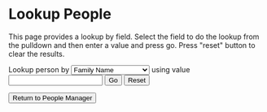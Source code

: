 
Lookup People
=============

This page provides a lookup by field. Select the field to do the lookup from the pulldown and then enter a value
and press go. Press "reset" button to clear the results.


<div><label for="lookup-field"> Lookup person by</label> <select id="lookup-field" name="field"><option value="family_name">Family Name</option><option value="given_name">Given Name</option><option value="orcid">ORCID</option><option value="thesis_id">Thesis ID</option><option value="advisor_id">Advisor ID</option><option value="authors_id">Author ID</option><option value="archivesspace_id">ArchivesSpace ID</option><option value="directory_id">Directory ID</option><option value="viaf">VIAF</option><option value="lcnaf">LCNAF</option><option value="isni">ISNI</option><option value="wikidata">Wikidata</option><option value="snac">SNAC</option><option value="caltech">Caltech</option><option value="jpl">JPL</option><option value="faculty">Faculty</option><option value="alumn">Alumni</option><option value="status">Status</option><option value="directory_person_type">Directory Person Type</option><option value="title">Title</option><option value="division">Division</option><option value="updated">Updated</option></select> <label for="lookup-value">using value</label> <input id="lookup-value" name="value" type="text"> <button id="lookup-go" name="lookup-go" title="Run a lookup and show results">Go</button> <button id="lookup-reset" name="lookup-reset" title="Clear prior lookup results">Reset</button></div><p>

<div><a href="people.html"><button>Return to People Manager</button></a></div><p>

<div id="lookup-message"></div>

<div id="list-results"></div>

<script type="module" src="./widgets/config.js"></script>

<script type="module" src="./widgets/people.js"></script>

<script type="module">
"use strict";
import { Cfg } from './widgets/config.js';
let prefix_path = Cfg.prefix_path,
    collection = 'people',
    field_elem = document.getElementById('lookup-field'),
    value_elem = document.getElementById('lookup-value'),
    go_button = document.getElementById('lookup-go'),
    reset_button = document.getElementById('lookup-reset'),
    lookup_message = document.getElementById('lookup-message'),
    list_results = document.getElementById('list-results'),
    keys = [];

go_button.addEventListener('click', lookupPeople, false);
reset_button.addEventListener('click', function () {
    lookup_message.textContent = `Lookup results cleared`;
    list_results.innerHTML = ``;
}, false);

function updateRow(key, people_table) {
    let oReq = new XMLHttpRequest(),
        api_path = `${prefix_path}/api/people/${key}`;
    oReq.addEventListener('load', function () {
        let src = this.responseText,
            obj = JSON.parse(src),
            cl_people_id = obj.cl_people_id;
        people_table.set_people(cl_people_id, obj, false);
        people_table.refresh_table();
    });
    oReq.open('GET', api_path);
    oReq.send();
}

function updatePeopleTable() {
    /* Iterate through the fetched data, generate a people-display element
       and link to form for editing people data */
    let src = this.responseText,
        pager = document.getElementById('people-pager'),
        params = (new URL(document.location)).searchParams,
        pos = new Number(params.get('pos')),
        step = new Number(params.get('step')),
        people_table = document.createElement('people-table');
    people_table.setAttribute('id', 'people-table');
    list_results.appendChild(people_table);
    /* Update the list of keys from what we retrieved. */
    keys = JSON.parse(src);
    lookup_message.textContent = `${keys.length} people found`;
    if (keys.length === 1) {
        window.location.href = `person.html?cl_people_id=${keys[0]}`;
        return;
    }
    for (const key of keys) {
        updateRow(key, people_table);
    }
}

function lookupPeople() {
    let oReq = new XMLHttpRequest(),
        field = field_elem.value,
        value = value_elem.value;
    list_results.innerHTML = '';
    oReq.addEventListener('load', updatePeopleTable);
    oReq.open('GET', `${prefix_path}/api/crosswalk/people/${field}/${value}`);
    oReq.send();
}
</script>
